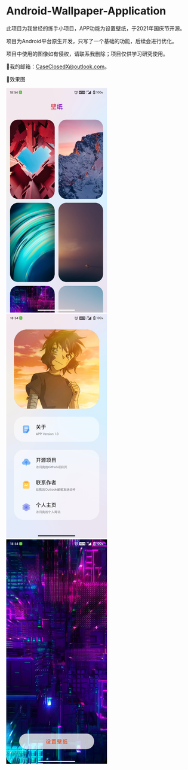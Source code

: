 # Android-Wallpaper-Application
 此项目为我曾经的练手小项目，APP功能为设置壁纸，于2021年国庆节开源。
 
 项目为Android平台原生开发，只写了一个基础的功能，后续会进行优化。
 
 项目中使用的图像如有侵权，请联系我删除；项目仅供学习研究使用。
 
🌟我的邮箱：CaseClosedX@outlook.com。

🌟效果图

<div style="float:left;">
<img src="https://github.com/Case-Closed-X/Android-Wallpaper-Application/blob/fbb1f485ddc9804910339f9200a62f70d14e123b/images/main.jpg" width="270px" height="600px" />
<img src="https://github.com/Case-Closed-X/Android-Wallpaper-Application/blob/fbb1f485ddc9804910339f9200a62f70d14e123b/images/about.jpg" width="270px" height="600px" />
<img src="https://github.com/Case-Closed-X/Android-Wallpaper-Application/blob/fbb1f485ddc9804910339f9200a62f70d14e123b/images/set.jpg" width="270px" height="600px" />
</div>
